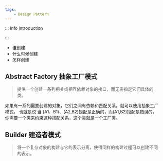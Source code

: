 ```yaml
---
tags:
    - Design Pattern
---
```


::: info Introduction

:::

- 谁创建
- 什么时候创建
- 怎样创建

## Abstract Factory 抽象工厂模式

> 提供一个创建一系列相关或相互依赖对象的接口，而无需指定它们具体的类。

如果有一系列需要创建的对象，它们之间有依赖和匹配关系，就可以使用抽象工厂模式。
也就是说 当 (A1，B1)、(A2,B2)搭配是正确的，而(A1,B2)搭配是错误的，你需要一个类来约束这种搭配关系，这个类就是一个工厂类。

## Builder 建造者模式

> 将一个复杂对象的构建与它的表示分离，使得同样的构建过程可以创建不同的表示。
